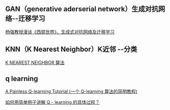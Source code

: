 ## GAN（generative aderserial network）生成对抗网络--迁移学习
[杨强教授漫谈《西部世界》、生成式对抗网络及迁移学习](http://geek.csdn.net/news/detail/197755)

## KNN（K Nearest Neighbor）K近邻 --分类
[K NEAREST NEIGHBOR 算法](http://coolshell.cn/articles/8052.html)

## q learning

[A Painless Q-learning Tutorial (一个 Q-learning 算法的简明教程)](http://blog.csdn.net/itplus/article/details/9361915)

[如何用简单例子讲解 Q - learning 的具体过程？](https://www.zhihu.com/question/26408259/answer/123230350)
